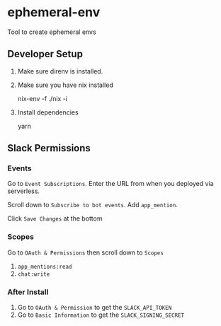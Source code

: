 # ephemeral-env

Tool to create ephemeral envs

## Developer Setup

1. Make sure direnv is installed.
1. Make sure you have nix installed

    nix-env -f ./nix -i

1. Install dependencies

    yarn

## Slack Permissions

### Events

Go to `Event Subscriptions`. Enter the URL from when you deployed via
serverless.

Scroll down to `Subscribe to bot events`. Add `app_mention`.

Click `Save Changes` at the bottom

### Scopes

Go to `OAuth & Permissions` then scroll down to `Scopes`

1. `app_mentions:read`
1. `chat:write`

### After Install
1. Go to `OAuth & Permission` to get the `SLACK_API_TOKEN`
1. Go to `Basic Information` to get the `SLACK_SIGNING_SECRET`
